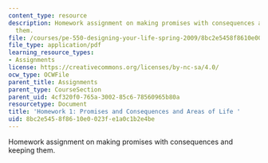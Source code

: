 ```yaml
---
content_type: resource
description: Homework assignment on making promises with consequences and keeping
  them.
file: /courses/pe-550-designing-your-life-spring-2009/8bc2e5458f8610e0023fe1a0c1b2e4be_MITPE_550iap09_s09_assn01.pdf
file_type: application/pdf
learning_resource_types:
- Assignments
license: https://creativecommons.org/licenses/by-nc-sa/4.0/
ocw_type: OCWFile
parent_title: Assignments
parent_type: CourseSection
parent_uid: 4cf320f0-765a-3002-85c6-78560965b80a
resourcetype: Document
title: 'Homework 1: Promises and Consequences and Areas of Life '
uid: 8bc2e545-8f86-10e0-023f-e1a0c1b2e4be
---
```

Homework assignment on making promises with consequences and keeping them.